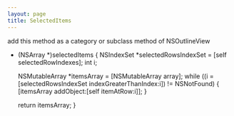 ```yaml
---
layout: page
title: SelectedItems
---
```


add this method as a category or subclass method of NSOutlineView

    
- (NSArray *)selectedItems
{
	NSIndexSet *selectedRowsIndexSet = [self selectedRowIndexes];
	int i;
	
	NSMutableArray *itemsArray = [NSMutableArray array];
	while ((i = [selectedRowsIndexSet indexGreaterThanIndex:i]) != NSNotFound) {
		[itemsArray addObject:[self itemAtRow:i]];
	}
	
	return itemsArray;
}


